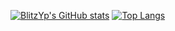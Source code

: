 [![BlitzYp's GitHub stats](https://github-readme-stats.vercel.app/api?username=BlitzYp&show_icons=true&theme=merko)](https://github.com/anuraghazra/github-readme-stats)
[![Top Langs](https://github-readme-stats.vercel.app/api/top-langs/?username=BlitzYp&theme=merko)](https://github.com/anuraghazra/github-readme-stats)
